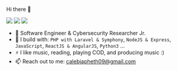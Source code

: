 Hi there 👋

[<img src="https://img.shields.io/badge/github-%2312100E.svg?&style=for-the-badge&logo=github&logoColor=white&color=black" />](https://github.com/calebjaph)
[<img src="https://img.shields.io/badge/instagram-%2312100E.svg?&style=for-the-badge&logo=instagram&color=405DE6" />](https://instagram.com/calebjaph) 
[<img src="https://img.shields.io/badge/linkedin-%230077B5.svg?&style=for-the-badge&logo=linkedin&logoColor=white" />](https://www.linkedin.com/in/calebjaph/)

- 🏢 Software Engineer & Cybersecurity Researcher Jr.
- 🧰 I build with: `PHP with Laravel & Symphony`, `NodeJS & Express`, `JavaScript`, `ReactJS & AngularJS`, `Python3` ...
- ⚡ I like music, reading, playing COD, and producing music :)
- 📫 Reach out to me: calebjapheth09@gmail.com

